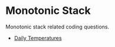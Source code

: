 # Monotonic Stack

Monotonic stack related coding questions.

* [Daily Temperatures](./md/daily_temperatures.md)
